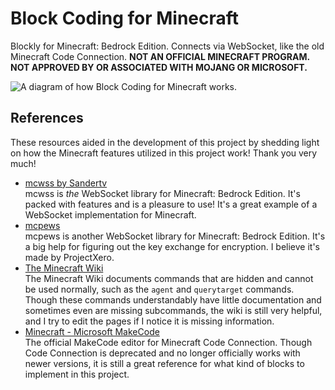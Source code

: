 # Block Coding for Minecraft
Blockly for Minecraft: Bedrock Edition. Connects via WebSocket, like the old
Minecraft Code Connection.
**NOT AN OFFICIAL MINECRAFT PROGRAM. NOT APPROVED BY OR ASSOCIATED WITH
MOJANG OR MICROSOFT.**

![A diagram of how Block Coding for Minecraft works.](https://cloud-lmt2liw44-hack-club-bot.vercel.app/0mccode-diagram.png)

## References
These resources aided in the development of this project by shedding light on
how the Minecraft features utilized in this project work! Thank you very much!

- [mcwss by Sandertv](https://github.com/Sandertv/mcwss)  
mcwss is _the_ WebSocket library for Minecraft: Bedrock Edition. It's packed
with features and is a pleasure to use! It's a great example of a WebSocket
implementation for Minecraft.
- [mcpews](https://github.com/mcpews/mcpews)  
mcpews is another WebSocket library for Minecraft: Bedrock Edition. It's a big
help for figuring out the key exchange for encryption. I believe it's made by ProjectXero.
- [The Minecraft Wiki](https://minecraft.wiki)  
The Minecraft Wiki documents commands that are hidden and cannot be used
normally, such as the `agent` and `querytarget` commands. Though these commands
understandably have little documentation  and sometimes even are missing
subcommands, the wiki is still very helpful, and I try to edit the pages if I
notice it is missing information.
- [Minecraft - Microsoft MakeCode](https://minecraft.makecode.com)  
The official MakeCode editor for Minecraft Code Connection. Though Code
Connection is deprecated and no longer officially works with newer versions,
it is still a great reference for what kind of blocks to implement in this
project.